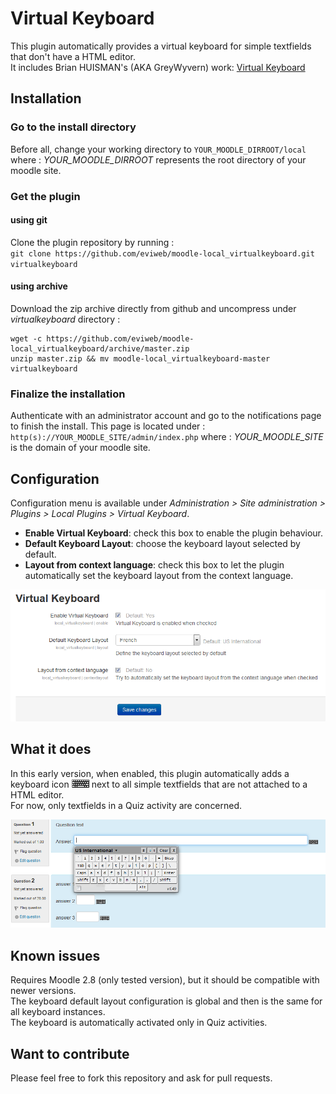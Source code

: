 Virtual Keyboard
================
This plugin automatically provides a virtual keyboard for simple textfields that don't have a HTML editor.    
It includes Brian HUISMAN's (AKA GreyWyvern) work: [Virtual Keyboard](http://www.greywyvern.com/code/javascript/keyboard)    
    
Installation
------------
### Go to the install directory
Before all, change your working directory to `YOUR_MOODLE_DIRROOT/local` where : 
*YOUR_MOODLE_DIRROOT* represents the root directory of your moodle site.   
    
### Get the plugin
#### using git
Clone the plugin repository by running :    
`git clone https://github.com/eviweb/moodle-local_virtualkeyboard.git virtualkeyboard`   
    
#### using archive
Download the zip archive directly from github and uncompress under *virtualkeyboard* directory :    

    wget -c https://github.com/eviweb/moodle-local_virtualkeyboard/archive/master.zip    
    unzip master.zip && mv moodle-local_virtualkeyboard-master virtualkeyboard    

### Finalize the installation
Authenticate with an administrator account and go to the notifications page to 
finish the install. This page is located under :    
`http(s)://YOUR_MOODLE_SITE/admin/index.php` where : 
*YOUR_MOODLE_SITE* is the domain of your moodle site.   
    
Configuration
-------------
Configuration menu is available under *Administration > Site administration > Plugins > Local Plugins > Virtual Keyboard*.    
* **Enable Virtual Keyboard**: check this box to enable the plugin behaviour.
* **Default Keyboard Layout**: choose the keyboard layout selected by default.
* **Layout from context language**: check this box to let the plugin automatically set the keyboard layout from the context language.

*![(Virtual keyboard settings)](/docs/img/settings.png)*

What it does
------------
In this early version, when enabled, this plugin automatically adds a keyboard icon *![(Virtual keyboard icon)](/resources/img/keyboard.png)* next to all simple textfields that are not attached to a HTML editor.    
For now, only textfields in a Quiz activity are concerned.    

*![(Virtual keyboard in action)](/docs/img/quiz.png)*

Known issues
------------
Requires Moodle 2.8 (only tested version), but it should be compatible with newer versions.    
The keyboard default layout configuration is global and then is the same for all keyboard instances.    
The keyboard is automatically activated only in Quiz activities.    
     
Want to contribute
------------------
Please feel free to fork this repository and ask for pull requests.

